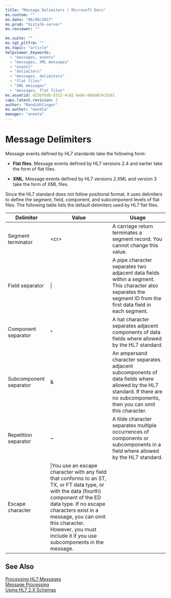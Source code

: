```yaml
---
title: "Message Delimiters | Microsoft Docs"
ms.custom: ""
ms.date: "06/08/2017"
ms.prod: "biztalk-server"
ms.reviewer: ""

ms.suite: ""
ms.tgt_pltfrm: ""
ms.topic: "article"
helpviewer_keywords: 
  - "messages, events"
  - "messages, XML messages"
  - "events"
  - "delimiters"
  - "messages, delimiters"
  - "flat files"
  - "XML messages"
  - "messages, flat files"
ms.assetid: d25bf6db-5512-4c82-be0e-00da024c55d1
caps.latest.revision: 3
author: "MandiOhlinger"
ms.author: "mandia"
manager: "anneta"
---
```

# Message Delimiters
Message events defined by HL7 standards take the following form:  
  
-   **Flat files**. Message events defined by HL7 versions 2.4 and earlier take the form of flat files.  
  
-   **XML**. Message events defined by HL7 versions 2.XML and version 3 take the form of XML files.  
  
 Since the HL7 standard does not follow positional format, it uses delimiters to define the segment, field, component, and subcomponent levels of flat files. The following table lists the default delimiters used by HL7 flat files.  
  
|Delimiter|Value|Usage|  
|---------------|-----------|-----------|  
|Segment terminator|\<cr\>|A carriage return terminates a segment record. You cannot change this value.|  
|Field separator|&#124;|A pipe character separates two adjacent data fields within a segment. This character also separates the segment ID from the first data field in each segment.|  
|Component separator|^|A hat character separates adjacent components of data fields where allowed by the HL7 standard.|  
|Subcomponent separator|&|An ampersand character separates adjacent subcomponents of data fields where allowed by the HL7 standard. If there are no subcomponents, then you can omit this character.|  
|Repetition separator|~|A tilde character separates multiple occurrences of components or subcomponents in a field where allowed by the HL7 standard.|  
|Escape character|\|You use an escape character with any field that conforms to an ST, TX, or FT data type, or with the data (fourth) component of the ED data type. If no escape characters exist in a message, you can omit this character. However, you must include it if you use subcomponents in the message.|  
  
## See Also  
 [Processing HL7 Messages](../../adapters-and-accelerators/accelerator-hl7/processing-hl7-messages.md)   
 [Message Processing](../../adapters-and-accelerators/accelerator-hl7/message-processing.md)   
 [Using HL7 2.X Schemas](../../adapters-and-accelerators/accelerator-hl7/using-hl7-2-x-schemas.md)